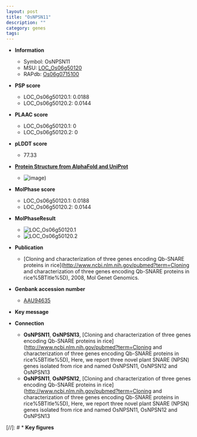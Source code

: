```yaml
---
layout: post
title: "OsNPSN11"
description: ""
category: genes
tags: 
---
```


* **Information**  
    + Symbol: OsNPSN11  
    + MSU: [LOC_Os06g50120](http://rice.plantbiology.msu.edu/cgi-bin/ORF_infopage.cgi?orf=LOC_Os06g50120)  
    + RAPdb: [Os06g0715100](http://rapdb.dna.affrc.go.jp/viewer/gbrowse_details/irgsp1?name=Os06g0715100)  

* **PSP score**  
    + LOC_Os06g50120.1: 0.0188 
    + LOC_Os06g50120.2: 0.0144 

* **PLAAC score**  
    + LOC_Os06g50120.1: 0 
    + LOC_Os06g50120.2: 0 

* **pLDDT score**
    + 77.33

* **[Protein Structure from AlphaFold and UniProt](https://www.uniprot.org/uniprotkb/Q5Z9Q1/entry#structure)**
    + ![image](https://ricepsp.github.io/images/Q5/AF-Q5Z9Q1-F1.png))

* **MolPhase score**
    + LOC_Os06g50120.1: 0.0188
    + LOC_Os06g50120.2: 0.0144

* **MolPhaseResult**
    + ![LOC_Os06g50120.1](https://ricepsp.github.io/pictures/LOC_Os06g/LOC_Os06g50120.1.png)
    + ![LOC_Os06g50120.2](https://ricepsp.github.io/pictures/LOC_Os06g/LOC_Os06g50120.2.png)

* **Publication**  
    + [Cloning and characterization of three genes encoding Qb-SNARE proteins in rice](http://www.ncbi.nlm.nih.gov/pubmed?term=Cloning and characterization of three genes encoding Qb-SNARE proteins in rice%5BTitle%5D), 2008, Mol Genet Genomics.

* **Genbank accession number**  
    + [AAU94635](http://www.ncbi.nlm.nih.gov/nuccore/AAU94635)

* **Key message**  

* **Connection**  
    + __OsNPSN11__, __OsNPSN13__, [Cloning and characterization of three genes encoding Qb-SNARE proteins in rice](http://www.ncbi.nlm.nih.gov/pubmed?term=Cloning and characterization of three genes encoding Qb-SNARE proteins in rice%5BTitle%5D), Here, we report three novel plant SNARE (NPSN) genes isolated from rice and named OsNPSN11, OsNPSN12 and OsNPSN13
    + __OsNPSN11__, __OsNPSN12__, [Cloning and characterization of three genes encoding Qb-SNARE proteins in rice](http://www.ncbi.nlm.nih.gov/pubmed?term=Cloning and characterization of three genes encoding Qb-SNARE proteins in rice%5BTitle%5D), Here, we report three novel plant SNARE (NPSN) genes isolated from rice and named OsNPSN11, OsNPSN12 and OsNPSN13

[//]: # * **Key figures**  


